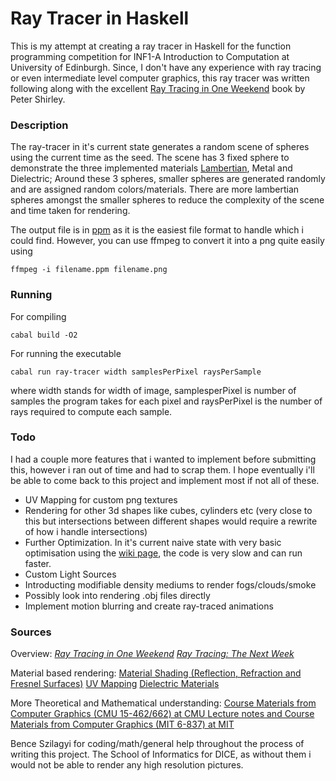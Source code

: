 # Ray Tracer in Haskell

  

This is my attempt at creating a ray tracer in Haskell for the function programming competition for INF1-A Introduction to Computation at University of Edinburgh. Since, I don't have any experience with ray tracing or even intermediate level computer graphics, this ray tracer was written following along with the excellent [Ray Tracing in One Weekend](https://raytracing.github.io/books/RayTracingInOneWeekend.html) book by Peter Shirley. 

### Description

The ray-tracer in it's current state generates a random scene of spheres using the current time as the seed. The scene has 3 fixed sphere to demonstrate the three implemented materials [Lambertian](https://en.wikipedia.org/wiki/Lambertian_reflectance), Metal and Dielectric; Around these 3 spheres, smaller spheres are generated randomly and are assigned random colors/materials. There are more lambertian spheres amongst the smaller spheres to reduce the complexity of the scene and time taken for rendering. 

The output file is in [ppm](http://netpbm.sourceforge.net/doc/ppm.html#:~:text=The%20PPM%20format%20is%20a%20lowest%20common%20denominator%20color%20image%20file%20format.&text=For%20example%2C%20"PPM%20using%20the,also%20called%20"portable%20pixmaps.") as it is the easiest file format to handle which i could find. However, you can use ffmpeg to convert it into a png quite easily using 
```
ffmpeg -i filename.ppm filename.png
```

### Running

For compiling
```
cabal build -O2
``` 
For running the executable
```
cabal run ray-tracer width samplesPerPixel raysPerSample
```
where width stands for width of image, samplesperPixel is number of samples the program takes for each pixel and raysPerPixel is the number of rays required to compute each sample.

### Todo

I had a couple more features that i wanted to implement before submitting this, however i ran out of time and had to scrap them. I hope eventually i'll be able to come back to this project and implement most if not all of these.

 - UV Mapping for custom png textures
 - Rendering for other 3d shapes like cubes, cylinders etc (very close to this but intersections between different shapes would require a rewrite of how i handle intersections)
 - Further Optimization. In it's current naive state with very basic optimisation using the [wiki page](https://wiki.haskell.org/Performance/GHC), the code is very slow and can run faster. 
 -  Custom Light Sources
 - Introducting modifiable density mediums to render fogs/clouds/smoke
 - Possibly look into rendering .obj files directly
 - Implement motion blurring and create ray-traced animations 

### Sources

Overview:
[_Ray Tracing in One Weekend_](https://raytracing.github.io/books/RayTracingInOneWeekend.html)
[_Ray Tracing: The Next Week_](https://raytracing.github.io/books/RayTracingTheNextWeek.html)

Material based rendering:
[Material Shading (Reflection, Refraction and Fresnel Surfaces)](https://www.scratchapixel.com/lessons/3d-basic-rendering/introduction-to-shading/reflection-refraction-fresnel)
[UV Mapping](https://conceptartempire.com/uv-mapping-unwrapping/)
[Dielectric Materials](http://viclw17.github.io/2018/08/05/raytracing-dielectric-materials/)

More Theoretical and Mathematical understanding: 
[Course Materials from Computer Graphics (CMU 15-462/662) at CMU ](http://15462.courses.cs.cmu.edu/fall2021/)
[Lecture notes and Course Materials from Computer Graphics (MIT 6-837) at MIT](https://ocw.mit.edu/courses/electrical-engineering-and-computer-science/6-837-computer-graphics-fall-2012/lecture-notes/)

Bence Szilagyi for coding/math/general help throughout the process of writing this project.
The School of Informatics for DICE, as without them i would not be able to render any high resolution pictures. 

